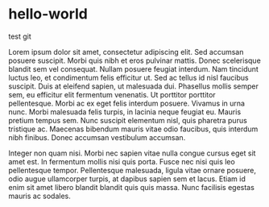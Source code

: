 # hello-world
test git

Lorem ipsum dolor sit amet, consectetur adipiscing elit. Sed accumsan posuere suscipit. Morbi quis nibh et eros pulvinar mattis. Donec scelerisque blandit sem vel consequat. Nullam posuere feugiat interdum. Nam tincidunt luctus leo, et condimentum felis efficitur ut. Sed ac tellus id nisl faucibus suscipit. Duis at eleifend sapien, ut malesuada dui. Phasellus mollis semper sem, eu efficitur elit fermentum venenatis. Ut porttitor porttitor pellentesque. Morbi ac ex eget felis interdum posuere. Vivamus in urna nunc. Morbi malesuada felis turpis, in lacinia neque feugiat eu. Mauris pretium tempus sem. Nunc suscipit elementum nisl, quis pharetra purus tristique ac. Maecenas bibendum mauris vitae odio faucibus, quis interdum nibh finibus. Donec accumsan vestibulum accumsan.

Integer non quam nisi. Morbi nec sapien vitae nulla congue cursus eget sit amet est. In fermentum mollis nisi quis porta. Fusce nec nisi quis leo pellentesque tempor. Pellentesque malesuada, ligula vitae ornare posuere, odio augue ullamcorper turpis, at dapibus sapien sem et lacus. Etiam id enim sit amet libero blandit blandit quis quis massa. Nunc facilisis egestas mauris ac sodales.
